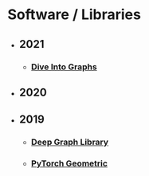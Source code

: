# Software / Libraries

- ## 2021
    * ### [Dive Into Graphs](https://github.com/naganandy/graph-based-deep-learning-literature/blob/master/conference-publications/folders/software/dig21/README.md)

- ## 2020

- ## 2019
    * ### [Deep Graph Library](https://github.com/naganandy/graph-based-deep-learning-literature/blob/master/conference-publications/folders/software/dgl19/README.md)
    * ### [PyTorch Geometric](https://github.com/naganandy/graph-based-deep-learning-literature/blob/master/conference-publications/folders/software/pyg19/README.md)
